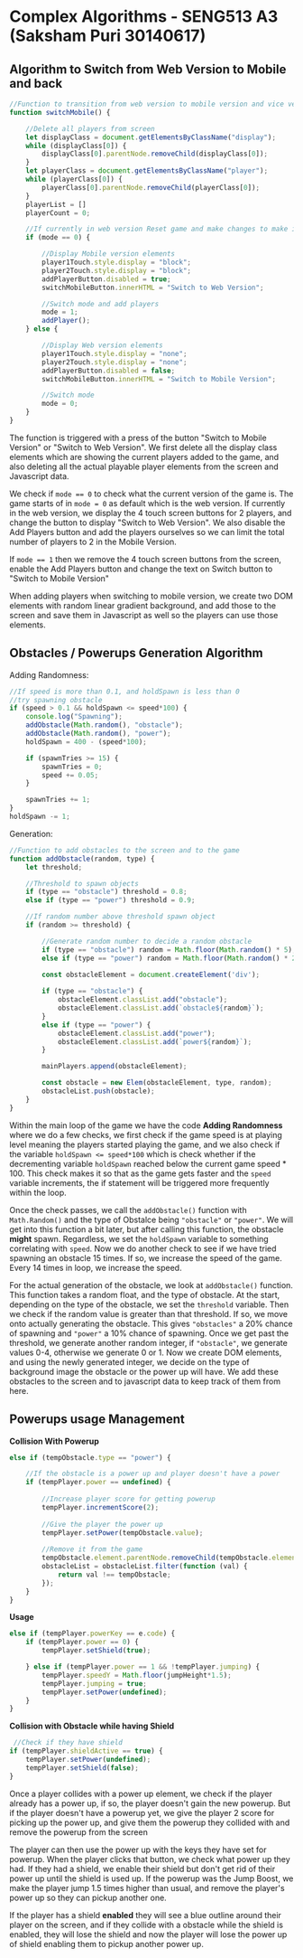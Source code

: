 # Complex Algorithms - SENG513 A3 (Saksham Puri 30140617)
## Algorithm to Switch from Web Version to Mobile and back

```javascript
//Function to transition from web version to mobile version and vice versa
function switchMobile() {

    //Delete all players from screen
    let displayClass = document.getElementsByClassName("display");
    while (displayClass[0]) {
        displayClass[0].parentNode.removeChild(displayClass[0]);
    }
    let playerClass = document.getElementsByClassName("player");
    while (playerClass[0]) {
        playerClass[0].parentNode.removeChild(playerClass[0]);
    }
    playerList = []
    playerCount = 0;

    //If currently in web version Reset game and make changes to make it mobile version
    if (mode == 0) {

        //Display Mobile version elements
        player1Touch.style.display = "block";
        player2Touch.style.display = "block";
        addPlayerButton.disabled = true;
        switchMobileButton.innerHTML = "Switch to Web Version";

        //Switch mode and add players 
        mode = 1;
        addPlayer();
    } else {

        //Display Web version elements
        player1Touch.style.display = "none";
        player2Touch.style.display = "none";
        addPlayerButton.disabled = false;
        switchMobileButton.innerHTML = "Switch to Mobile Version";

        //Switch mode
        mode = 0;
    }
}
```
The function is triggered with a press of the button "Switch to Mobile Version" or "Switch to Web Version". We first delete all the display class elements which are showing the current players added to the game, and also deleting all the actual playable player elements from the screen and Javascript data. 

We check if `mode == 0` to check what the current version of the game is. The game starts of in `mode = 0` as default which is the web version. If currently in the web version, we display the 4 touch screen buttons for 2 players, and change the button to display "Switch to Web Version". We also disable the Add Players button and add the players ourselves so we can limit the total number of players to 2 in the Mobile Version. 

If `mode == 1` then we remove the 4 touch screen buttons from the screen, enable the Add Players button and change the text on Switch button to "Switch to Mobile Version"

When adding players when switching to mobile version, we create two DOM elements with random linear gradient background, and add those to the screen and save them in Javascript as well so the players can use those elements. 

## Obstacles / Powerups Generation Algorithm

Adding Randomness:
```javascript
//If speed is more than 0.1, and holdSpawn is less than 0
//try spawning obstacle
if (speed > 0.1 && holdSpawn <= speed*100) {
    console.log("Spawning");
    addObstacle(Math.random(), "obstacle");
    addObstacle(Math.random(), "power");
    holdSpawn = 400 - (speed*100);

    if (spawnTries >= 15) {
        spawnTries = 0;
        speed += 0.05;
    }

    spawnTries += 1;
}
holdSpawn -= 1;
```

Generation:
```javascript
//Function to add obstacles to the screen and to the game
function addObstacle(random, type) {
    let threshold;

    //Threshold to spawn objects
    if (type == "obstacle") threshold = 0.8;
    else if (type == "power") threshold = 0.9;

    //If random number above threshold spawn object
    if (random >= threshold) {

        //Generate random number to decide a random obstacle
        if (type == "obstacle") random = Math.floor(Math.random() * 5);
        else if (type == "power") random = Math.floor(Math.random() * 2);

        const obstacleElement = document.createElement('div');
        
        if (type == "obstacle") {
            obstacleElement.classList.add("obstacle");
            obstacleElement.classList.add(`obstacle${random}`);
        }
        else if (type == "power") {
            obstacleElement.classList.add("power");
            obstacleElement.classList.add(`power${random}`);
        }

        mainPlayers.append(obstacleElement);

        const obstacle = new Elem(obstacleElement, type, random);
        obstacleList.push(obstacle);
    }
}
```

Within the main loop of the game we have the code **Adding Randomness** where we do a few checks, we first check if the game speed is at playing level meaning the players started playing the game, and we also check if the variable `holdSpawn <= speed*100` which is check whether if the decrementing variable `holdSpawn` reached below the current game speed * 100. This check makes it so that as the game gets faster and the `speed` variable increments, the if statement will be triggered more frequently within the loop.

Once the check passes, we call the `addObstacle()` function with `Math.Random()` and the type of Obstalce being `"obstacle"` or `"power"`. We will get into this function a bit later, but after calling this function, the obstacle **might** spawn. Regardless, we set the `holdSpawn` variable to something correlating with `speed`. Now we do another check to see if we have tried spawning an obstacle 15 times. If so, we increase the speed of the game. Every 14 times in loop, we increase the speed.

For the actual generation of the obstacle, we look at `addObstacle()` function. This function takes a random float, and the type of obstacle. At the start, depending on the type of the obstacle, we set the `threshold` variable. Then we check if the random value is greater than that threshold. If so, we move onto actually generating the obstacle. 
This gives `"obstacles"` a 20% chance of spawning and `"power"` a 10% chance of spawning. Once we get past the threshold, we generate another random integer, if `"obstacle"`, we generate values 0-4, otherwise we generate 0 or 1. Now we create DOM elements, and using the newly generated integer, we decide on the type of background image the obstacle or the power up will have. We add these obstacles to the screen and to javascript data to keep track of them from here.

## Powerups usage Management
**Collision With Powerup**
```javascript
else if (tempObstacle.type == "power") {

    //If the obstacle is a power up and player doesn't have a power
    if (tempPlayer.power == undefined) {
    
        //Increase player score for getting powerup
        tempPlayer.incrementScore(2);
    
        //Give the player the power up
        tempPlayer.setPower(tempObstacle.value);
    
        //Remove it from the game
        tempObstacle.element.parentNode.removeChild(tempObstacle.element);
        obstacleList = obstacleList.filter(function (val) {
            return val !== tempObstacle;
        });
    }
}
```

**Usage**
```javascript
else if (tempPlayer.powerKey == e.code) {
    if (tempPlayer.power == 0) {
        tempPlayer.setShield(true);

    } else if (tempPlayer.power == 1 && !tempPlayer.jumping) {
        tempPlayer.speedY = Math.floor(jumpHeight*1.5);
        tempPlayer.jumping = true;
        tempPlayer.setPower(undefined);
    }
}
```
**Collision with Obstacle while having Shield**
```javascript
 //Check if they have shield
if (tempPlayer.shieldActive == true) {
    tempPlayer.setPower(undefined);
    tempPlayer.setShield(false);
}
```

Once a player collides with a power up element, we check if the player already has a power up, if so, the player doesn't gain the new powerup. But if the player doesn't have a powerup yet, we give the player 2 score for picking up the power up, and give them the powerup they collided with and remove the powerup from the screen

The player can then use the power up with the keys they have set for powerup. When the player clicks that button, we check what power up they had. If they had a shield, we enable their shield but don't get rid of their power up until the shield is used up. If the powerup was the Jump Boost, we make the player jump 1.5 times higher than usual, and remove the player's power up so they can pickup another one.

If the player has a shield **enabled** they will see a blue outline around their player on the screen, and if they collide with a obstacle while the shield is enabled, they will lose the shield and now the player will lose the power up of shield enabling them to pickup another power up. 